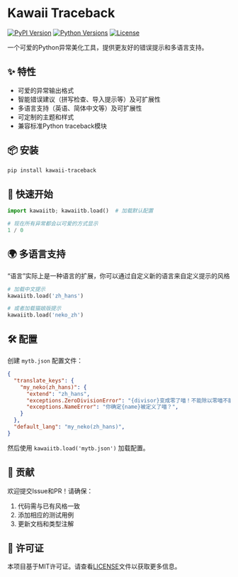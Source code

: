 # Kawaii Traceback

[![PyPI Version](https://img.shields.io/pypi/v/kawaii-traceback)](https://pypi.org/project/kawaii-traceback/)
[![Python Versions](https://img.shields.io/pypi/pyversions/kawaii-traceback)](https://pypi.org/project/kawaii-traceback/)
[![License](https://img.shields.io/pypi/l/kawaii-traceback)](https://opensource.org/licenses/MIT)

一个可爱的Python异常美化工具，提供更友好的错误提示和多语言支持。

## ✨ 特性

- 可爱的异常输出格式
- 智能错误建议（拼写检查、导入提示等）及可扩展性
- 多语言支持（英语、简体中文等）及可扩展性
- 可定制的主题和样式
- 兼容标准Python traceback模块

## 📦 安装

```bash
pip install kawaii-traceback
```

## 🚀 快速开始

```python
import kawaiitb; kawaiitb.load()  # 加载默认配置

# 现在所有异常都会以可爱的方式显示
1 / 0
```

## 🌍 多语言支持

“语言”实际上是一种语言的扩展，你可以通过自定义新的语言来自定义提示的风格

```python
# 加载中文提示
kawaiitb.load('zh_hans')

# 或者加载猫娘版提示
kawaiitb.load('neko_zh')
```

## 🛠 配置

创建 `mytb.json` 配置文件：

```json
{
  "translate_keys": {
    "my_neko(zh_hans)": {
      "extend": "zh_hans",
      "exceptions.ZeroDivisionError": "{divisor}变成零了喵！不能除以零喵不能除以零喵！",
      "exceptions.NameError": "你确定{name}被定义了喵？",
    }
  },
  "default_lang": "my_neko(zh_hans)",
}
```
然后使用 `kawaiitb.load('mytb.json')` 加载配置。

## 🤝 贡献

欢迎提交Issue和PR！请确保：
1. 代码需与已有风格一致
2. 添加相应的测试用例
3. 更新文档和类型注解

## 📜 许可证

本项目基于MIT许可证。请查看[LICENSE](LICENSE)文件以获取更多信息。
